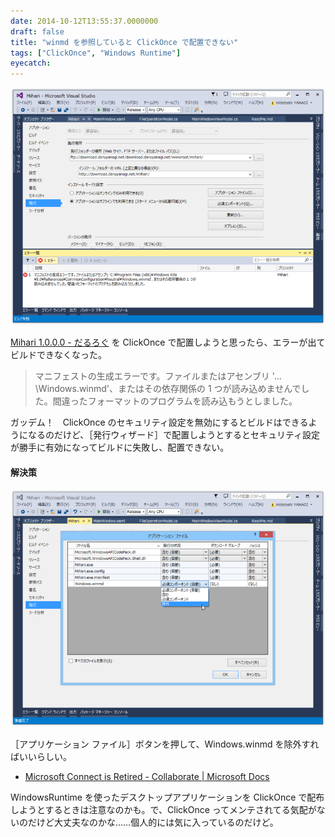 ```yaml
---
date: 2014-10-12T13:55:37.0000000
draft: false
title: "winmd を参照していると ClickOnce で配置できない"
tags: ["ClickOnce", "Windows Runtime"]
eyecatch: 
---
```

<p><span itemscope itemtype="http://schema.org/Photograph"><img src="20141012134634.png" alt="f:id:daruyanagi:20141012134634p:plain" title="f:id:daruyanagi:20141012134634p:plain" class="hatena-fotolife" itemprop="image"></span></p><p><a href="https://blog.daruyanagi.jp/entry/2014/10/12/133551">Mihari 1.0.0.0 - &#x3060;&#x308B;&#x308D;&#x3050;</a> を ClickOnce で配置しようと思ったら、エラーが出てビルドできなくなった。</p>

<blockquote>
<p>マニフェストの生成エラーです。ファイルまたはアセンブリ '…\Windows.winmd'、またはその依存関係の 1 つが読み込めませんでした。間違ったフォーマットのプログラムを読み込もうとしました。</p>

</blockquote>
<p>ガッデム！　ClickOnce のセキュリティ設定を無効にするとビルドはできるようになるのだけど、［発行ウィザード］で配置しようとするとセキュリティ設定が勝手に有効になってビルドに失敗し、配置できない。</p>

<div class="section">
<h4>解決策</h4>
<p><span itemscope itemtype="http://schema.org/Photograph"><img src="20141012134900.png" alt="f:id:daruyanagi:20141012134900p:plain" title="f:id:daruyanagi:20141012134900p:plain" class="hatena-fotolife" itemprop="image"></span></p><p>［アプリケーション ファイル］ボタンを押して、Windows.winmd を除外すればいいらしい。</p>

<ul>
<li><a href="https://connect.microsoft.com/VisualStudio/feedback/details/874199/clickonce-resolvemanifestfiles-task-failed-when-using-windows-runtime">Microsoft Connect is Retired - Collaborate | Microsoft Docs</a></li>
</ul><p>WindowsRuntime を使ったデスクトップアプリケーションを ClickOnce で配布しようとするときは注意なのかも。で、ClickOnce ってメンテされてる気配がないのだけど大丈夫なのかな……個人的には気に入っているのだけど。</p>

</div>
